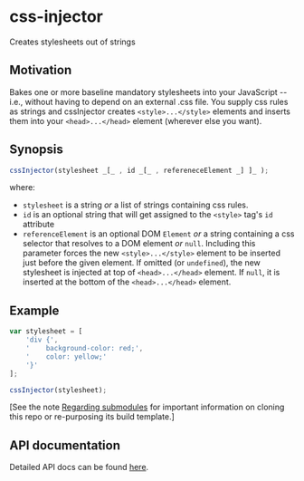 # css-injector
Creates stylesheets out of strings

## Motivation
Bakes one or more baseline mandatory stylesheets into your JavaScript -- i.e., without having to depend on an external .css file. You supply css rules as strings and cssInjector creates `<style>...</style>` elements and inserts them into your `<head>...</head>` element (wherever else you want).

## Synopsis

```javascript
cssInjector(stylesheet _[_ , id _[_ , refereneceElement _] ]_ );
```
where:
* `stylesheet` is a string _or_ a list of strings containing css rules.
* `id` is an optional string that will get assigned to the `<style>` tag's `id` attribute
* `referenceElement` is an optional DOM `Element` _or_ a string containing a css selector that resolves to a DOM element _or_ `null`. Including this parameter forces the new `<style>...</style>` element to be inserted just before the given element. If omitted (or `undefined`), the new stylesheet is injected at top of `<head>...</head>` element. If `null`, it is inserted at the bottom of the `<head>...</head>` element.

## Example

```javascript
var stylesheet = [
    'div {',
    '    background-color: red;',
    '    color: yellow;'
    '}'
];

cssInjector(stylesheet);
```

\[See the note [Regarding submodules](https://github.com/openfin/rectangular#regarding-submodules)
for important information on cloning this repo or re-purposing its build template.\]

## API documentation

Detailed API docs can be found [here](http://openfin.github.io/css-injector).
